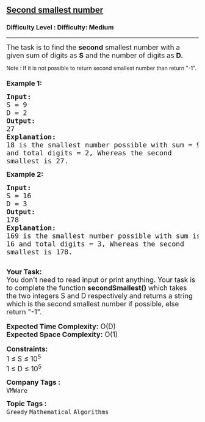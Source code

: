 <h2><a href="https://www.geeksforgeeks.org/problems/second-smallest-number--170647/1?page=1&difficulty=Medium&status=unsolved,attempted&sortBy=accuracy">Second smallest number</a></h2><h3>Difficulty Level : Difficulty: Medium</h3><hr><div class="problems_problem_content__Xm_eO"><p><span style="font-size: 18px;">The task is to find the <strong>second</strong> smallest number with a given&nbsp;sum of digits as&nbsp;<strong>S</strong>&nbsp;and the number of digits as&nbsp;<strong>D.</strong></span></p>
<p>Note : If it is not possible to return second smallest number than return "-1".<br><span style="font-size: 18px;"><strong><br>Example 1:</strong></span></p>
<pre><span style="font-size: 18px;"><strong>Input:</strong>
S = 9 
D = 2
<strong>Output:</strong>
27
<strong>Explanation:</strong>
18 is the smallest number possible with sum = 9
and total digits = 2, Whereas the second
smallest is 27.</span>
</pre>
<p><span style="font-size: 18px;"><strong>Example 2:</strong></span></p>
<pre><span style="font-size: 18px;"><strong>Input:</strong>
S = 16
D = 3
<strong>Output:</strong>
178
<strong>Explanation:</strong>
169 is the smallest number possible with sum is
16 and total digits = 3, Whereas the second
smallest is 178.</span>
</pre>
<p><br><span style="font-size: 18px;"><strong>Your Task:</strong><br>You don't need to read input or print anything. Your task is to complete the function <strong>secondSmallest()</strong> which takes the two integers S and D respectively and returns a string which is the second smallest number if possible, else return "-1".</span><br><br><span style="font-size: 18px;"><strong>Expected Time Complexity:</strong>&nbsp;O(D)<br><strong>Expected Space Complexity:</strong>&nbsp;O(1)</span><br><br><span style="font-size: 18px;"><strong>Constraints:</strong><br>1 ≤ S&nbsp;≤ 10<sup>5</sup><br>1 ≤ D&nbsp;≤ 10<sup>5</sup></span></p></div><p><span style=font-size:18px><strong>Company Tags : </strong><br><code>VMWare</code>&nbsp;<br><p><span style=font-size:18px><strong>Topic Tags : </strong><br><code>Greedy</code>&nbsp;<code>Mathematical</code>&nbsp;<code>Algorithms</code>&nbsp;